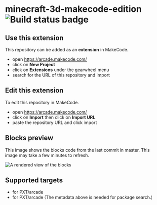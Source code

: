 # minecraft-3d-makecode-edition ![Build status badge](https://github.com/dev-soruce/minecraft-3d-makecode-edition/workflows/MakeCode/badge.svg)



## Use this extension

This repository can be added as an **extension** in MakeCode.

* open https://arcade.makecode.com/
* click on **New Project**
* click on **Extensions** under the gearwheel menu
* search for the URL of this repository and import

## Edit this extension

To edit this repository in MakeCode.

* open https://arcade.makecode.com/
* click on **Import** then click on **Import URL**
* paste the repository URL and click import

## Blocks preview

This image shows the blocks code from the last commit in master.
This image may take a few minutes to refresh.

![A rendered view of the blocks](https://github.com/dev-soruce/minecraft-3d-makecode-edition/raw/master/.makecode/blocks.png)

## Supported targets

* for PXT/arcade
* for PXT/arcade
(The metadata above is needed for package search.)

